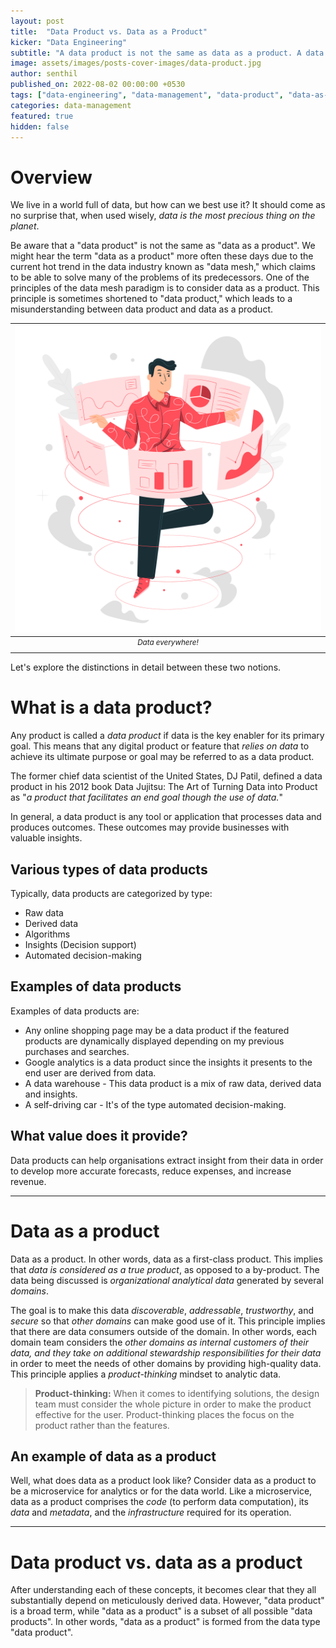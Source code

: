 ```yaml
---
layout: post
title:  "Data Product vs. Data as a Product"
kicker: "Data Engineering"
subtitle: "A data product is not the same as data as a product. A data product aids the accomplishment of the product's goal by using the data, whereas in data as a product, the data itself is seen as the actual product."
image: assets/images/posts-cover-images/data-product.jpg
author: senthil
published_on: 2022-08-02 00:00:00 +0530
tags: ["data-engineering", "data-management", "data-product", "data-as-a-product"]
categories: data-management
featured: true
hidden: false
---
```


# Overview

We live in a world full of data, but how can we best use it? It should come as no surprise that, when used wisely, *data is the most precious thing on the planet*.

Be aware that a "data product" is not the same as "data as a product". We might hear the term "data as a product" more often these days due to the current hot trend in the data industry known as "data mesh," which claims to be able to solve many of the problems of its predecessors. One of the principles of the data mesh paradigm is to consider data as a product. This principle is sometimes shortened to "data product," which leads to a misunderstanding between data product and data as a product. 

|![Worlf full of data!](/assets/images/posts/world-full-of-data.jpg)|
|:-:|
|<sup>*Data everywhere!*</sup>|<br/><br/>

Let's explore the distinctions in detail between these two notions.

# What is a data product?

Any product is called a *data product* if data is the key enabler for its primary goal. This means that any digital product or feature that *relies on data* to achieve its ultimate purpose or goal may be referred to as a data product.

The former chief data scientist of the United States, DJ Patil, defined a data product in his 2012 book Data Jujitsu: The Art of Turning Data into Product as "*a product that facilitates an end goal though the use of data.*"

In general, a data product is any tool or application that processes data and produces outcomes. These outcomes may provide businesses with valuable insights.

## Various types of data products 

Typically, data products are categorized by type:

- Raw data
- Derived data
- Algorithms
- Insights (Decision support)
- Automated decision-making

## Examples of data products

Examples of data products are:
- Any online shopping page may be a data product if the featured products are dynamically displayed depending on my previous purchases and searches.
- Google analytics is a data product since the insights it presents to the end user are derived from data.
- A data warehouse - This data product is a mix of raw data, derived data and insights.
- A self-driving car - It's of the type automated decision-making. 

## What value does it provide?

Data products can help organisations extract insight from their data in order to develop more accurate forecasts, reduce expenses, and increase revenue.

---

# Data as a product

Data as a product. In other words, data as a first-class product. This implies that *data is considered as a true product*, as opposed to a by-product. The data being discussed is *organizational analytical data* generated by several *domains*.

The goal is to make this data *discoverable*, *addressable*, *trustworthy*, and *secure* so that *other domains* can make good use of it. This principle implies that there are data consumers outside of the domain. In other words, each domain team considers the *other domains as internal customers of their data, and they take on additional stewardship responsibilities for their data* in order to meet the needs of other domains by providing high-quality data. This principle applies a *product-thinking* mindset to analytic data. 

> **Product-thinking:** When it comes to identifying solutions, the design team must consider the whole picture in order to make the product effective for the user. Product-thinking places the focus on the product rather than the features.

## An example of data as a product

Well, what does data as a product look like? Consider data as a product to be a microservice for analytics or for the data world. Like a microservice, data as a product comprises the *code* (to perform data computation), its *data* and *metadata*, and the *infrastructure* required for its operation.

---

# Data product vs. data as a product

After understanding each of these concepts, it becomes clear that they all substantially depend on meticulously derived data. However, "data product" is a broad term, while "data as a product" is a subset of all possible "data products". In other words, "data as a product" is formed from the data type "data product".
